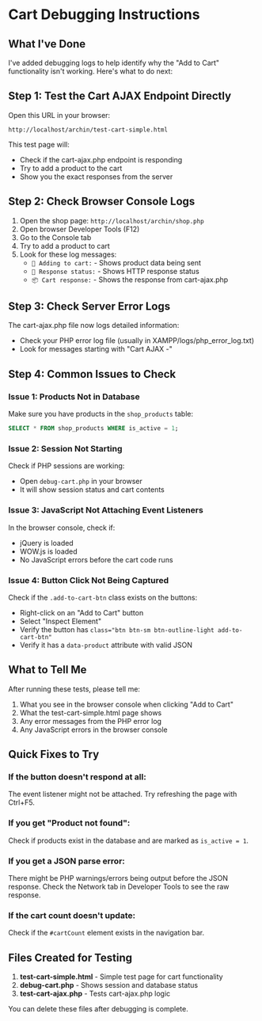 # Cart Debugging Instructions

## What I've Done

I've added debugging logs to help identify why the "Add to Cart" functionality isn't working. Here's what to do next:

## Step 1: Test the Cart AJAX Endpoint Directly

Open this URL in your browser:
```
http://localhost/archin/test-cart-simple.html
```

This test page will:
- Check if the cart-ajax.php endpoint is responding
- Try to add a product to the cart
- Show you the exact responses from the server

## Step 2: Check Browser Console Logs

1. Open the shop page: `http://localhost/archin/shop.php`
2. Open browser Developer Tools (F12)
3. Go to the Console tab
4. Try to add a product to cart
5. Look for these log messages:
   - `🛒 Adding to cart:` - Shows product data being sent
   - `📡 Response status:` - Shows HTTP response status
   - `📦 Cart response:` - Shows the response from cart-ajax.php

## Step 3: Check Server Error Logs

The cart-ajax.php file now logs detailed information:
- Check your PHP error log file (usually in XAMPP/logs/php_error_log.txt)
- Look for messages starting with "Cart AJAX -"

## Step 4: Common Issues to Check

### Issue 1: Products Not in Database
Make sure you have products in the `shop_products` table:
```sql
SELECT * FROM shop_products WHERE is_active = 1;
```

### Issue 2: Session Not Starting
Check if PHP sessions are working:
- Open `debug-cart.php` in your browser
- It will show session status and cart contents

### Issue 3: JavaScript Not Attaching Event Listeners
In the browser console, check if:
- jQuery is loaded
- WOW.js is loaded
- No JavaScript errors before the cart code runs

### Issue 4: Button Click Not Being Captured
Check if the `.add-to-cart-btn` class exists on the buttons:
- Right-click on an "Add to Cart" button
- Select "Inspect Element"
- Verify the button has `class="btn btn-sm btn-outline-light add-to-cart-btn"`
- Verify it has a `data-product` attribute with valid JSON

## What to Tell Me

After running these tests, please tell me:
1. What you see in the browser console when clicking "Add to Cart"
2. What the test-cart-simple.html page shows
3. Any error messages from the PHP error log
4. Any JavaScript errors in the browser console

## Quick Fixes to Try

### If the button doesn't respond at all:
The event listener might not be attached. Try refreshing the page with Ctrl+F5.

### If you get "Product not found":
Check if products exist in the database and are marked as `is_active = 1`.

### If you get a JSON parse error:
There might be PHP warnings/errors being output before the JSON response. Check the Network tab in Developer Tools to see the raw response.

### If the cart count doesn't update:
Check if the `#cartCount` element exists in the navigation bar.

## Files Created for Testing

1. **test-cart-simple.html** - Simple test page for cart functionality
2. **debug-cart.php** - Shows session and database status
3. **test-cart-ajax.php** - Tests cart-ajax.php logic

You can delete these files after debugging is complete.

